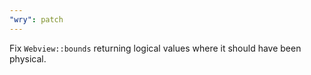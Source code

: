 ```yaml
---
"wry": patch
---
```


Fix `Webview::bounds` returning logical values where it should have been physical.
